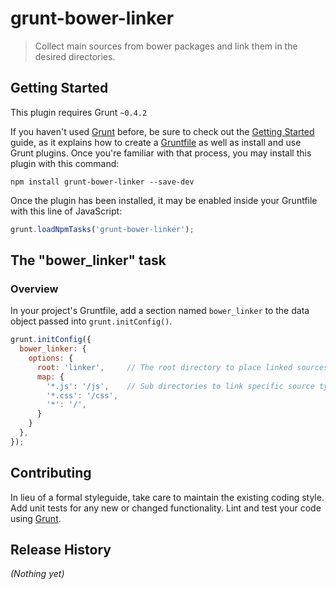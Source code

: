# grunt-bower-linker

> Collect main sources from bower packages and link them in the desired directories.

## Getting Started
This plugin requires Grunt `~0.4.2`

If you haven't used [Grunt](http://gruntjs.com/) before, be sure to check out the [Getting Started](http://gruntjs.com/getting-started) guide, as it explains how to create a [Gruntfile](http://gruntjs.com/sample-gruntfile) as well as install and use Grunt plugins. Once you're familiar with that process, you may install this plugin with this command:

```shell
npm install grunt-bower-linker --save-dev
```

Once the plugin has been installed, it may be enabled inside your Gruntfile with this line of JavaScript:

```js
grunt.loadNpmTasks('grunt-bower-linker');
```

## The "bower_linker" task

### Overview
In your project's Gruntfile, add a section named `bower_linker` to the data object passed into `grunt.initConfig()`.

```js
grunt.initConfig({
  bower_linker: {
    options: {
      root: 'linker',     // The root directory to place linked sources.
      map: {
        '*.js': '/js',    // Sub directories to link specific source types.
        '*.css': '/css',
        '*': '/', 
      }
    }
  },
});
```

## Contributing
In lieu of a formal styleguide, take care to maintain the existing coding style. Add unit tests for any new or changed functionality. Lint and test your code using [Grunt](http://gruntjs.com/).

## Release History
_(Nothing yet)_
